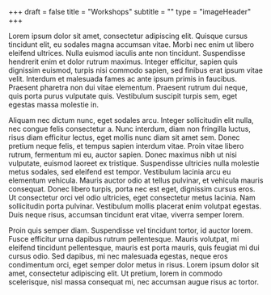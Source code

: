 +++
draft = false
title = "Workshops"
subtitle = ""
type = "imageHeader"
+++

Lorem ipsum dolor sit amet, consectetur adipiscing elit. Quisque cursus tincidunt elit, eu sodales magna accumsan vitae. Morbi nec enim ut libero eleifend ultrices. Nulla euismod iaculis ante non tincidunt. Suspendisse hendrerit enim et dolor rutrum maximus. Integer efficitur, sapien quis dignissim euismod, turpis nisi commodo sapien, sed finibus erat ipsum vitae velit. Interdum et malesuada fames ac ante ipsum primis in faucibus. Praesent pharetra non dui vitae elementum. Praesent rutrum dui neque, quis porta purus vulputate quis. Vestibulum suscipit turpis sem, eget egestas massa molestie in.

Aliquam nec dictum nunc, eget sodales arcu. Integer sollicitudin elit nulla, nec congue felis consectetur a. Nunc interdum, diam non fringilla luctus, risus diam efficitur lectus, eget mollis nunc diam sit amet sem. Donec pretium neque felis, et tempus sapien interdum vitae. Proin vitae libero rutrum, fermentum mi eu, auctor sapien. Donec maximus nibh ut nisi vulputate, euismod laoreet ex tristique. Suspendisse ultricies nulla molestie metus sodales, sed eleifend est tempor. Vestibulum lacinia arcu eu elementum vehicula. Mauris auctor odio at tellus pulvinar, et vehicula mauris consequat. Donec libero turpis, porta nec est eget, dignissim cursus eros. Ut consectetur orci vel odio ultricies, eget consectetur metus lacinia. Nam sollicitudin porta pulvinar. Vestibulum mollis placerat enim volutpat egestas. Duis neque risus, accumsan tincidunt erat vitae, viverra semper lorem.

Proin quis semper diam. Suspendisse vel tincidunt tortor, id auctor lorem. Fusce efficitur urna dapibus rutrum pellentesque. Mauris volutpat, mi eleifend tincidunt pellentesque, mauris est porta mauris, quis feugiat mi dui cursus odio. Sed dapibus, mi nec malesuada egestas, neque eros condimentum orci, eget semper dolor metus in risus. Lorem ipsum dolor sit amet, consectetur adipiscing elit. Ut pretium, lorem in commodo scelerisque, nisl massa consequat mi, nec accumsan augue risus ac tortor.